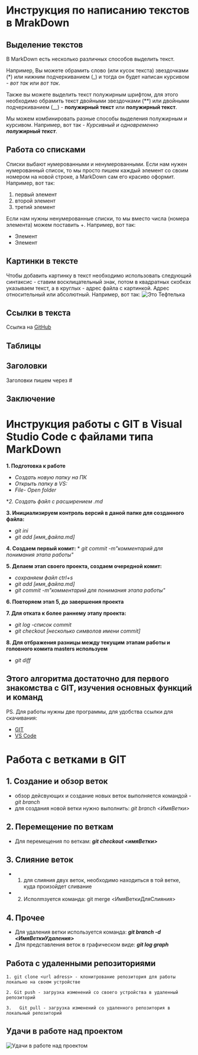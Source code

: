 # Инструкция по написанию текстов в MrakDown

## Выделение текстов

В MarkDown есть несколько различных способов выделить текст. 

Например, Вы можете обрамить слово (или кусок текста) звездочками (*) или нижним подчеркиванием (_) и тогда он будет написан курсивом - *вот так* или _вот так_.

Также вы можете выделить текст полужирным шрифтом, для этого необходимо обрамить текст двойными звездочками (**) или двойными подчеркиванием (__) - **полужирный текст** или __полужирный текст__.

Мы можем комбинировать разные способы выделения полужирным и курсивом. Например, вот так - _Курсивный и одновременно **полужирный текст**_.

## Работа со списками

Списки выбают нумерованными и ненумерованными. Если нам нужен нумерованный список, то мы просто пишем каждый элемент со своим номером на новой строке, а MarkDown сам его красиво оформит. Например, вот так:
1. первый элемент
2. второй элемент
3. третий элемент

Если нам нужны ненумерованные списки, то мы вместо числа (номера элемента) можем поставить +. Например, вот так:
+ Элемент
+ Элемент

## Картинки в тексте

Чтобы добавить картинку в текст необходимо использовать следующий синтаксис - ставим восклицательный знак, потом в квадратных скобках указываем текст, а в круглых - адрес файла с картинкой. Адрес относительный или абсолютный. Например, вот так:
![Это Тефтелька](Teftelka.jpg)

## Ссылки в текста

Ссылка на [GitHub](https://github.com/)

## Таблицы

## Заголовки
Заголовки пишем через #

## Заключение
# Инструкция работы c GIT в Visual Studio Code c файлами типа MarkDown
 **1. Подготовка к работе** 
   * _Cоздать новую папку на ПК_
   * _Открыть папку в VS:_
   * _File- Open folder_ 

 **2. Cоздать файл с расширением *.md**

 **3. Инициализируем контроль версий в даной папке для созданного файла:**
   * _git ini_ 
   * _git add [имя_файла.md]_ 

 **4. Создаем первый комит:**
    * _git commit -m"комментарий для понимания этапа работы"_

**5. Делаем этап своего проекта, создаем очередной комит:**
   * _сохраняем файл ctrl+s_
   * _git add [имя_файла.md]_
*  _git commit -m"комментарий для понимания этапа работы"_

 **6. Повторяем этап 5, до завершения проекта**

 **7. Для отката к более раннему этапу проекта:**

   * _git log -список commit_
   * _git checkout [несколько символов имени commit]_

 **8. Для отбражения разницы между текущим этапам работы и головного комита masters используем**

   * _git diff_     
   ## __Этого алгоритма достаточно для первого знакомства с GIT, изучения основных функций и команд__
   PS. Для работы нужны две программы, для удобства ссылки для скачивания:
   * [GIT](https://git-scm.com/ "скачать GIT")
   * [VS Code](https://code.visualstudio.com/ "скачать VS code")
# Работа с ветками в GIT
##  1. Создание и обзор веток
  * обзор дейсвующих и создание новых веток выполняется командой - *git branch* 
  * для создания новой ветки нужно выполнить: *git branch <ИмяВетки>* 

## 2.  Перемещение по веткам 
  * Для перемещения по веткам: **_git checkout <имяВетки>_**

## 3.  Слияние веток 
  * 1. для слияния двух веток, необходимо находиться в той ветке, куда произойдет сливание

  * 2. Исполmзуется команда: git merge <ИмяВеткиДляСлияния>
## 4. Прочее 
  * Для удаления ветки используется команда: **_git branch -d <ИмяВеткиУдаления>_**
  * Для представления веток в графическом виде: **_git log graph_**

## Работа с удаленными репозиториями 
    1. git clone <url adress> - клонитрование репозитория для работы локально на своем устройстве

    2. Git push - загрузка изменений со своего устройства в удаленный репозиторий 

    3.   Git pull - загрузка изменений со удаленного репозитория в локальный репозиторий 
    
   ## Удачи в работе над проектом
   ![Удачи в работе над проектом](goodwork.png)


